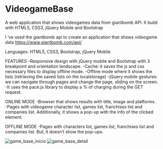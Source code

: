 # VideogameBase
A web application that shows videogames data from giantbomb API. It build with HTML5, CSS3, jQuery Mobile and Bootstrap

I ‘ve used the giantbomb api to create an application that shows videogame data
https://www.giantbomb.com/api/

Languages: HTML5, CSS3, Bootstrap, jQuery Mobile

FEATURES
-Responsive design with jQuery mobile and Bootstrap with 3 breakpoint and orientation landscape.
-Cache: it saves the js and css necessary files to display offline mode. 
-Offline mode where it shows the lists (retrieving the saved lists on the localstorage) 
-jQuery mobile gestures: we can navigate through pages and change the page, sliding on the screen.
-It uses the pace.js library to display a % of charging during the GET request.

ONLINE MODE
-Browser that shows results with title, image and platforms.
-Pages with videogame character list, games list, franchises list and companies list. Additionally, it shows a pop-up with the info of the clicked element.

OFFLINE MODE
-Pages with characters list, games list, franchises list and companies list. But, it doesn’t show the pop-ups.

![game_base_inicio](https://cloud.githubusercontent.com/assets/15845482/15305453/886b9140-1bc3-11e6-93c3-3f3b32ef09b6.png)
![game_base_detail](https://cloud.githubusercontent.com/assets/15845482/15305457/8fe3fe30-1bc3-11e6-8b5b-837a36a614f4.png)




